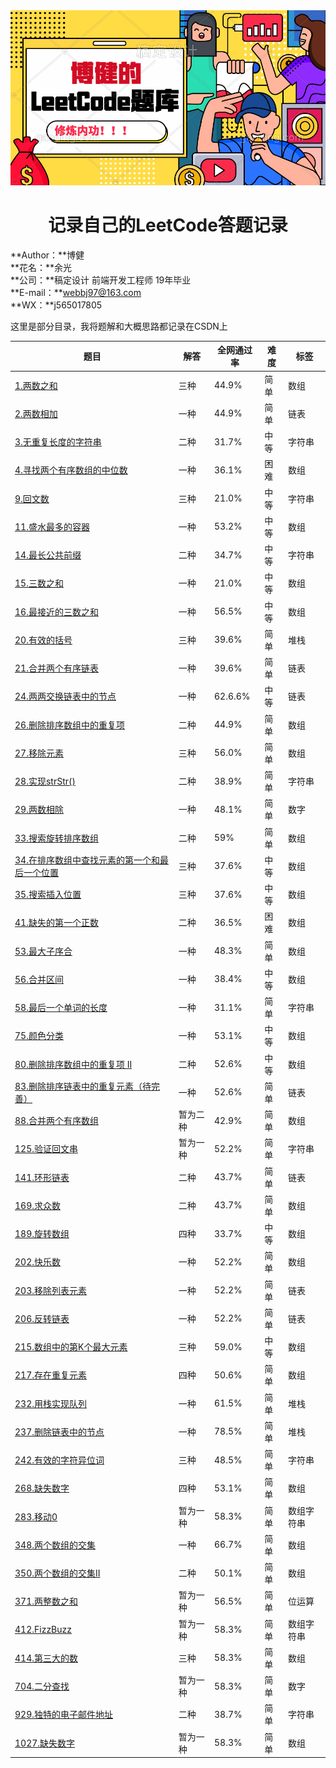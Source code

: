 <img src="./Images/leetcode-logo.png">
<h1 align="center">记录自己的LeetCode答题记录</h1>

**Author：**博健  
**花名：**余光  
**公司：**稿定设计 前端开发工程师 19年毕业  
**E-mail：**webbj97@163.com  
**WX：**j565017805  

这里是部分目录，我将题解和大概思路都记录在CSDN上

|题目   | 解答   | 全网通过率 | 难度 | 标签 |
|-------|------|--------|-----|-----|
|[1.两数之和](https://blog.csdn.net/jbj6568839z/article/details/102570422)|三种|44.9%|简单|数组|
|[2.两数相加]()|一种|44.9%|简单|链表|
|[3.无重复长度的字符串](https://blog.csdn.net/jbj6568839z/article/details/102544600)|二种|31.7%|中等|字符串|
|[4.寻找两个有序数组的中位数](https://blog.csdn.net/jbj6568839z/article/details/102454890)|一种|36.1%|困难|数组|
|[9.回文数](https://blog.csdn.net/jbj6568839z/article/details/100577739)|三种|21.0%|中等|字符串|
|[11.盛水最多的容器](https://blog.csdn.net/jbj6568839z/article/details/103719902)|一种|53.2%|中等|数组|
|[14.最长公共前缀](https://blog.csdn.net/jbj6568839z/article/details/100582057)|二种|34.7%|中等|字符串|
|[15.三数之和](https://blog.csdn.net/jbj6568839z/article/details/103719973)|一种|21.0%|中等|数组|
|[16.最接近的三数之和](https://blog.csdn.net/jbj6568839z/article/details/103719589)|一种|56.5%|中等|数组|
|[20.有效的括号](https://blog.csdn.net/jbj6568839z/article/details/100701285)|三种|39.6%|简单|堆栈|
|[21.合并两个有序链表](https://blog.csdn.net/jbj6568839z/article/details/103719701)|一种|39.6%|简单|链表|
|[24.两两交换链表中的节点](https://blog.csdn.net/jbj6568839z/article/details/102668160)|一种|62.6.6%|中等|链表|
|[26.删除排序数组中的重复项](https://blog.csdn.net/jbj6568839z/article/details/100775071)|二种|44.9%|简单|数组|
|[27.移除元素](https://blog.csdn.net/jbj6568839z/article/details/100773091)|三种|56.0%|简单|数组|
|[28.实现strStr()](https://blog.csdn.net/jbj6568839z/article/details/100880911)|二种|38.9%|简单|字符串|
|[29.两数相除](https://blog.csdn.net/jbj6568839z/article/details/103236924)|一种|48.1%|简单|数字|
|[33.搜索旋转排序数组](https://blog.csdn.net/jbj6568839z/article/details/103289597)|二种|59%|简单|数组|
|[34.在排序数组中查找元素的第一个和最后一个位置](https://blog.csdn.net/jbj6568839z/article/details/100882128)|三种|37.6%|中等|数组|
|[35.搜索插入位置](https://blog.csdn.net/jbj6568839z/article/details/100886289)|三种|37.6%|中等|数组|
|[41.缺失的第一个正数](https://blog.csdn.net/jbj6568839z/article/details/102381252)|二种|36.5%|困难|数组|
|[53.最大子序合](https://blog.csdn.net/jbj6568839z/article/details/103490020)|一种|48.3%|简单|数组|
|[56.合并区间](https://blog.csdn.net/jbj6568839z/article/details/101053137)|一种|38.4%|中等|数组|
|[58.最后一个单词的长度](https://blog.csdn.net/jbj6568839z/article/details/101060724)|一种|31.1%|简单|字符串|
|[75.颜色分类](https://blog.csdn.net/jbj6568839z/article/details/101294907)|一种|53.1%|中等|数组|
|[80.删除排序数组中的重复项 II](https://blog.csdn.net/jbj6568839z/article/details/102820823)|二种|52.6%|中等|数组|
|[83.删除排序链表中的重复元素（待完善）]()|一种|52.6%|简单|链表|
|[88.合并两个有序数组](https://github.com/webbj97/leetCode-JavaScript-bj/blob/master/code/4.%E5%90%88%E5%B9%B6%E4%B8%A4%E4%B8%AA%E6%9C%89%E5%BA%8F%E6%95%B0%E7%BB%84.md)|暂为二种|42.9%|简单|数组|
|[125.验证回文串](https://github.com/webbj97/leetCode-JavaScript-bj/blob/master/code/8.%E5%9B%9E%E6%96%87%E5%AD%97%E7%AC%A6%E4%B8%B2.md)|暂为一种|52.2%|简单|字符串|
|[141.环形链表]()|二种|43.7%|简单|链表|
|[169.求众数](https://blog.csdn.net/jbj6568839z/article/details/103072787)|二种|43.7%|简单|数组|
|[189.旋转数组](https://blog.csdn.net/jbj6568839z/article/details/103118847)|四种|33.7%|中等|数组|
|[202.快乐数](https://github.com/webbj97/leetCode-JavaScript-bj/blob/master/code/5.%E5%BF%AB%E4%B9%90%E6%95%B0.md)|一种|52.2%|简单|数组|
|[203.移除列表元素](https://blog.csdn.net/jbj6568839z/article/details/103188358)|一种|52.2%|简单|链表|
|[206.反转链表](https://blog.csdn.net/jbj6568839z/article/details/102662509)|一种|52.2%|简单|链表|
|[215.数组中的第K个最大元素]()|三种|59.0%|中等|数组|
|[217.存在重复元素](https://blog.csdn.net/jbj6568839z/article/details/102975030)|四种|50.6%|简单|数组|
|[232.用栈实现队列](https://blog.csdn.net/jbj6568839z/article/details/102684671)|一种|61.5%|简单|堆栈|
|[237.删除链表中的节点](https://blog.csdn.net/jbj6568839z/article/details/102896829)|一种|78.5%|简单|堆栈|
|[242.有效的字符异位词](https://blog.csdn.net/jbj6568839z/article/details/103671011)|三种|48.5%|简单|字符串|
|[268.缺失数字](https://blog.csdn.net/jbj6568839z/article/details/103013484)|四种|53.1%|简单|数组|
|[283.移动0](https://github.com/webbj97/leetCode-JavaScript-bj/blob/master/code/7.FizzBuzz.md)|暂为一种|58.3%|简单| 数组字符串 |
|[348.两个数组的交集](https://blog.csdn.net/jbj6568839z/article/details/102910606)|一种|66.7%|简单| 数组 |
|[350.两个数组的交集II](https://blog.csdn.net/jbj6568839z/article/details/102931466)|二种|50.1%|简单| 数组 |
|[371.两整数之和](https://github.com/webbj97/leetCode-JavaScript-bj/blob/master/code/6.%E4%B8%A4%E6%95%B4%E6%95%B0%E4%B9%8B%E5%92%8C.md)|暂为一种|56.5%|简单| 位运算 |
|[412.FizzBuzz](https://github.com/webbj97/leetCode-JavaScript-bj/blob/master/code/7.FizzBuzz.md)|暂为一种|58.3%|简单| 数组字符串 |
|[414.第三大的数](https://blog.csdn.net/jbj6568839z/article/details/103162957)|三种|58.3%|简单| 数组 |
|[704.二分查找](https://blog.csdn.net/jbj6568839z/article/details/101689329)|暂为一种|58.3%|简单| 数字 |
|[929.独特的电子邮件地址](https://blog.csdn.net/jbj6568839z/article/details/103369238)|二种|38.7%|简单| 字符串 |
|[1027.缺失数字](https://blog.csdn.net/jbj6568839z/article/details/103028658)|暂为一种|58.3%|简单| 数组 |